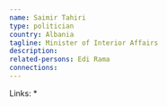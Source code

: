 ```yaml
---
name: Saimir Tahiri
type: politician
country: Albania
tagline: Minister of Interior Affairs
description:
related-persons: Edi Rama
connections:
---
```


Links:
*
